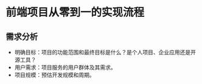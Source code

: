 # 前端项目从零到一的实现流程

## 需求分析

- 明确目标：项目的功能范围和最终目标是什么？是个人项目、企业应用还是开源工具？
- 用户需求：项目服务的用户群体及其需求。
- 项目规模：预估开发规模和周期。